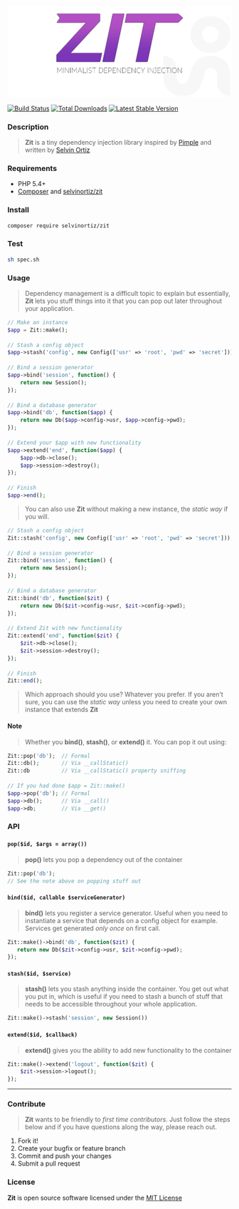 ![Zit](Zit.png)

[![Build Status](https://travis-ci.org/selvinortiz/zit.png)](https://travis-ci.org/selvinortiz/zit)
[![Total Downloads](https://poser.pugx.org/selvinortiz/zit/d/total.png)](https://packagist.org/packages/selvinortiz/zit)
[![Latest Stable Version](https://poser.pugx.org/selvinortiz/zit/v/stable.png)](https://packagist.org/packages/selvinortiz/zit)

### Description
>**Zit** is a tiny dependency injection library inspired by [Pimple](https://github.com/fabpot/Pimple) and written by [Selvin Ortiz](https://selvinortiz.com)

### Requirements
- PHP 5.4+
- [Composer](http://getcomposer.org) and [selvinortiz/zit](https://packagist.org/packages/selvinortiz/zit)

### Install
```bash
composer require selvinortiz/zit
```

### Test
```bash
sh spec.sh
```

### Usage
> Dependency management is a difficult topic to explain but essentially, **Zit** lets you stuff things into it that you can pop out later throughout your application.

```php
// Make an instance
$app = Zit::make();

// Stash a config object
$app->stash('config', new Config(['usr' => 'root', 'pwd' => 'secret']));

// Bind a session generator
$app->bind('session', function() {
    return new Session();
});

// Bind a database generator
$app->bind('db', function($app) {
    return new Db($app->config->usr, $app->config->pwd);
});

// Extend your $app with new functionality
$app->extend('end', function($app) {
    $app->db->close();
    $app->session->destroy();
});

// Finish
$app->end();
```

> You can also use **Zit** without making a new instance, the _static way_ if you will.

```php
// Stash a config object
Zit::stash('config', new Config(['usr' => 'root', 'pwd' => 'secret']));

// Bind a session generator
Zit::bind('session', function() {
    return new Session();
});

// Bind a database generator
Zit::bind('db', function($zit) {
    return new Db($zit->config->usr, $zit->config->pwd);
});

// Extend Zit with new functionality
Zit::extend('end', function($zit) {
    $zit->db->close();
    $zit->session->destroy();
});

// Finish
Zit::end();
```

> Which approach should you use? Whatever you prefer. If you aren't sure, you can use the _static way_ unless you need to create your own instance that extends **Zit**

#### Note
> Whether you **bind()**, **stash()**, or **extend()** it. You can pop it out using:

```php
Zit::pop('db');  // Formal
Zit::db();       // Via __callStatic()
Zit::db          // Via __callStatic() property sniffing

// If you had done $app = Zit::make()
$app->pop('db'); // Formal
$app->db();      // Via __call()
$app->db;        // Via __get()
```

### API

#### `pop($id, $args = array())`
> **pop()** lets you pop a dependency out of the container

```php
Zit::pop('db');
// See the note above on popping stuff out
```

#### `bind($id, callable $serviceGenerator)`
> **bind()** lets you register a service generator.
> Useful when you need to instantiate a service that depends on a config object for example. Services get generated _only once_ on first call.

```php
Zit::make()->bind('db', function($zit) {
   return new Db($zit->config->usr, $zit->config->pwd); 
});
```

#### `stash($id, $service)`
> **stash()** lets you stash anything inside the container. You get out what you put in, which is useful if you need to stash a bunch of stuff that needs to be accessible throughout your whole application.

```php
Zit::make()->stash('session', new Session())
```

#### `extend($id, $callback)`
> **extend()** gives you the ability to add new functionality to the container

```php
Zit::make()->extend('logout', function($zit) {
    $zit->session->logout();
});
```

---

### Contribute
> **Zit** wants to be friendly to _first time contributors_. Just follow the steps below and if you have questions along the way, please reach out.

1. Fork it!
1. Create your bugfix or feature branch
1. Commit and push your changes
1. Submit a pull request

### License
**Zit** is open source software licensed under the [MIT License](LICENSE.txt)
